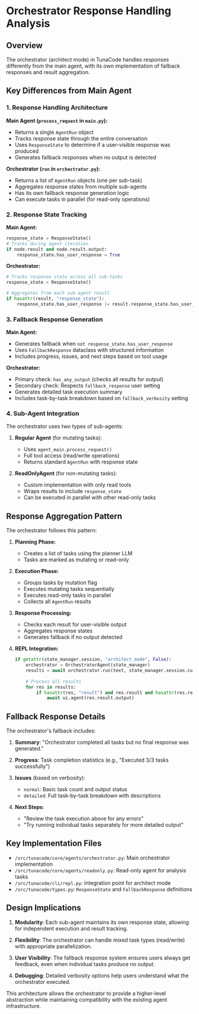 # Orchestrator Response Handling Analysis

## Overview

The orchestrator (architect mode) in TunaCode handles responses differently from the main agent, with its own implementation of fallback responses and result aggregation.

## Key Differences from Main Agent

### 1. Response Handling Architecture

**Main Agent (`process_request` in `main.py`):**
- Returns a single `AgentRun` object
- Tracks response state through the entire conversation
- Uses `ResponseState` to determine if a user-visible response was produced
- Generates fallback responses when no output is detected

**Orchestrator (`run` in `orchestrator.py`):**
- Returns a list of `AgentRun` objects (one per sub-task)
- Aggregates response states from multiple sub-agents
- Has its own fallback response generation logic
- Can execute tasks in parallel (for read-only operations)

### 2. Response State Tracking

**Main Agent:**
```python
response_state = ResponseState()
# Tracks during agent iteration
if node.result and node.result.output:
    response_state.has_user_response = True
```

**Orchestrator:**
```python
# Tracks response state across all sub-tasks
response_state = ResponseState()

# Aggregates from each sub-agent result
if hasattr(result, "response_state"):
    response_state.has_user_response |= result.response_state.has_user_response
```

### 3. Fallback Response Generation

**Main Agent:**
- Generates fallback when `not response_state.has_user_response`
- Uses `FallbackResponse` dataclass with structured information
- Includes progress, issues, and next steps based on tool usage

**Orchestrator:**
- Primary check: `has_any_output` (checks all results for output)
- Secondary check: Respects `fallback_response` user setting
- Generates detailed task execution summary
- Includes task-by-task breakdown based on `fallback_verbosity` setting

### 4. Sub-Agent Integration

The orchestrator uses two types of sub-agents:

1. **Regular Agent** (for mutating tasks):
   - Uses `agent_main.process_request()`
   - Full tool access (read/write operations)
   - Returns standard `AgentRun` with response state

2. **ReadOnlyAgent** (for non-mutating tasks):
   - Custom implementation with only read tools
   - Wraps results to include `response_state`
   - Can be executed in parallel with other read-only tasks

## Response Aggregation Pattern

The orchestrator follows this pattern:

1. **Planning Phase:**
   - Creates a list of tasks using the planner LLM
   - Tasks are marked as mutating or read-only

2. **Execution Phase:**
   - Groups tasks by mutation flag
   - Executes mutating tasks sequentially
   - Executes read-only tasks in parallel
   - Collects all `AgentRun` results

3. **Response Processing:**
   - Checks each result for user-visible output
   - Aggregates response states
   - Generates fallback if no output detected

4. **REPL Integration:**
   ```python
   if getattr(state_manager.session, "architect_mode", False):
       orchestrator = OrchestratorAgent(state_manager)
       results = await orchestrator.run(text, state_manager.session.current_model)
       
       # Process all results
       for res in results:
           if hasattr(res, "result") and res.result and hasattr(res.result, "output"):
               await ui.agent(res.result.output)
   ```

## Fallback Response Details

The orchestrator's fallback includes:

1. **Summary**: "Orchestrator completed all tasks but no final response was generated."

2. **Progress**: Task completion statistics (e.g., "Executed 3/3 tasks successfully")

3. **Issues** (based on verbosity):
   - `normal`: Basic task count and output status
   - `detailed`: Full task-by-task breakdown with descriptions

4. **Next Steps**: 
   - "Review the task execution above for any errors"
   - "Try running individual tasks separately for more detailed output"

## Key Implementation Files

- `/src/tunacode/core/agents/orchestrator.py`: Main orchestrator implementation
- `/src/tunacode/core/agents/readonly.py`: Read-only agent for analysis tasks
- `/src/tunacode/cli/repl.py`: Integration point for architect mode
- `/src/tunacode/types.py`: `ResponseState` and `FallbackResponse` definitions

## Design Implications

1. **Modularity**: Each sub-agent maintains its own response state, allowing for independent execution and result tracking.

2. **Flexibility**: The orchestrator can handle mixed task types (read/write) with appropriate parallelization.

3. **User Visibility**: The fallback response system ensures users always get feedback, even when individual tasks produce no output.

4. **Debugging**: Detailed verbosity options help users understand what the orchestrator executed.

This architecture allows the orchestrator to provide a higher-level abstraction while maintaining compatibility with the existing agent infrastructure.